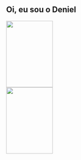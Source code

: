 ## Oi, eu sou o Deniel

<div>
  <img width="50%" height="180em" src="https://github-readme-stats.vercel.app/api?username=deniellima&show_icons=true&theme=react"/>
  <img margin-left="50px" width="50%" height="180em" src="https://github-readme-stats.vercel.app/api/top-langs/?username=deniellima&layout=compact&langs_count=16&theme=react"/>
</div>


